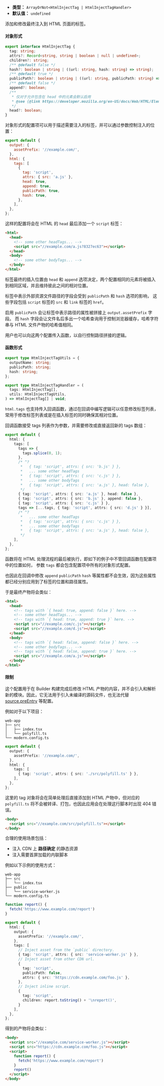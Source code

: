 - **类型：** `ArrayOrNot<HtmlInjectTag | HtmlInjectTagHandler>`
- **默认值：** `undefined`

添加和修改最终注入到 HTML 页面的标签。

#### 对象形式

```ts
export interface HtmlInjectTag {
  tag: string;
  attrs?: Record<string, string | boolean | null | undefined>;
  children?: string;
  /** @default false */
  hash?: boolean | string | ((url: string, hash: string) => string);
  /** @default true */
  publicPath?: boolean | string | ((url: string, publicPath: string) => string);
  /** @default false */
  append?: boolean;
  /**
   * 仅对于允许包含在 head 中的元素会默认启用
   * @see {@link https://developer.mozilla.org/en-US/docs/Web/HTML/Element/head#see_also}
   */
  head?: boolean;
}
```

对象形式的配置项可以用于描述需要注入的标签，并可以通过参数控制注入的位置：

```js
export default {
  output: {
    assetPrefix: '//example.com/',
  },
  html: {
    tags: [
      {
        tag: 'script',
        attrs: { src: 'a.js' },
        head: true,
        append: true,
        publicPath: true,
        hash: true,
      },
    ],
  },
};
```

这样的配置将会在 HTML 的 `head` 最后添加一个 `script` 标签：

```html
<html>
  <head>
    <!-- some other headTags... -->
    <script src="//example.com/a.js?8327ec63"></script>
  </head>
  <body>
    <!-- some other bodyTags... -->
  </body>
</html>
```

标签最终的插入位置由 `head` 和 `append` 选项决定，两个配置相同的元素将被插入到相同区域，并且维持彼此之间的相对位置。

标签中表示外部资源文件路径的字段会受到 `publicPath` 和 `hash` 选项的影响，
这些字段包括 `script` 标签的 `src` 和 `link` 标签的 `href`。

启用 `publicPath` 会让标签中表示路径的属性被拼接上 `output.assetPrefix` 字段。
而 `hash` 字段会让文件名后多出一个哈希查询用于控制浏览器缓存，哈希字符串与 HTML 文件产物的哈希值相同。

用户也可以向这两个配置传入函数，以自行控制路径拼接的逻辑。

#### 函数形式

```ts
export type HtmlInjectTagUtils = {
  outputName: string;
  publicPath: string;
  hash: string;
};

export type HtmlInjectTagHandler = (
  tags: HtmlInjectTag[],
  utils: HtmlInjectTagUtils,
) => HtmlInjectTag[] | void;
```

`html.tags` 也支持传入回调函数，通过在回调中编写逻辑可以任意修改标签列表，常用于修改标签列表或是在插入标签的同时确保其相对位置。

回调函数接受 tags 列表作为参数，并需要修改或直接返回新的 tags 数组：

```ts
export default {
  html: {
    tags: [
      tags => {
        tags.splice(0, 1);
      },
      /* ^?
       *   { tag: 'script', attrs: { src: 'b.js' } },
       *   ... some other headTags
       *   { tag: 'script', attrs: { src: 'c.js' } },
       *   ... some other bodyTags
       *   { tag: 'script', attrs: { src: 'a.js' }, head: false },
       */
      { tag: 'script', attrs: { src: 'a.js' }, head: false },
      { tag: 'script', attrs: { src: 'b.js' }, append: false },
      { tag: 'script', attrs: { src: 'c.js' } },
      tags => [...tags, { tag: 'script', attrs: { src: 'd.js' } }],
      /* ^?
       *   ... some other headTags
       *   { tag: 'script', attrs: { src: 'c.js' } },
       *   ... some other bodyTags
       *   { tag: 'script', attrs: { src: 'a.js' }, head: false },
       */
    ],
  },
};
```

函数将在 HTML 处理流程的最后被执行，即如下的例子中不管回调函数在配置项中的位置如何，
参数 `tags` 都会包含配置项中所有的对象形式配置。

也因此在回调中修改 `append` `publicPath` `hash` 等属性都不会生效，因为这些属性都已经分别应用到了标签的位置和路径属性。

于是最终产物将会类似：

```html
<html>
  <head>
    <!-- tags with `{ head: true, append: false }` here. -->
    <!-- some other headTags... -->
    <!-- tags with `{ head: true, append: true }` here. -->
    <script src="//example.com/c.js"></script>
    <script src="//example.com/d.js"></script>
  </head>
  <body>
    <!-- tags with `{ head: false, append: false }` here. -->
    <!-- some other bodyTags... -->
    <!-- tags with `{ head: false, append: true }` here. -->
    <script src="//example.com/a.js"></script>
  </body>
</html>
```

#### 限制

这个配置用于在 Builder 构建完成后修改 HTML 产物的内容，并不会引入和解析新的模块。因此，它无法用于引入未编译的源码文件，也无法代替 [source.preEntry](https://modernjs.dev/builder/api/config-source.html#source.preentry) 等配置。

例如对于以下项目：

```plain
web-app
├── src
│   ├── index.tsx
│   └── polyfill.ts
└── modern.config.ts
```

```ts title="modern.config.ts"
export default {
  output: {
    assetPrefix: '//example.com/',
  },
  html: {
    tags: [
      { tag: 'script', attrs: { src: './src/polyfill.ts' } },
    ],
  },
};
```

这里的 tag 对象将会在简单处理后直接添加到 HTML 产物中，但对应的 `polyfill.ts` 将不会被转译、打包，也因此应用会在处理这行脚本时出现 404 错误。

```html
<body>
  <script src="//example.com/src/polyfill.ts"></script>
</body>
```

合理的使用场景包括：

* 注入 CDN 上 **路径确定** 的静态资源
* 注入需要首屏加载的内联脚本

例如以下示例的使用方式：

```plain
web-app
├── src
│   └── index.tsx
├── public
│   └── service-worker.js
└── modern.config.ts
```

```ts title="modern.config.ts"
function report() {
  fetch('https://www.example.com/report')
}

export default {
  html: {
    output: {
      assetPrefix: '//example.com/',
    },
    tags: [
      // Inject asset from the `public` directory.
      { tag: 'script', attrs: { src: 'service-worker.js' } },
      // Inject asset from other CDN url.
      {
        tag: 'script',
        publicPath: false,
        attrs: { src: 'https://cdn.example.com/foo.js' },
      },
      // Inject inline script.
      {
        tag: 'script',
        children: report.toString() + '\nreport()',
      }
    ],
  },
};
```

得到的产物将会类似：

```html
<body>
  <script src="//example.com/service-worker.js"></script>
  <script src="https://cdn.example.com/foo.js"></script>
  <script>
    function report() {
      fetch('https://www.example.com/report')
    }
    report()
  </script>
</body>
```
